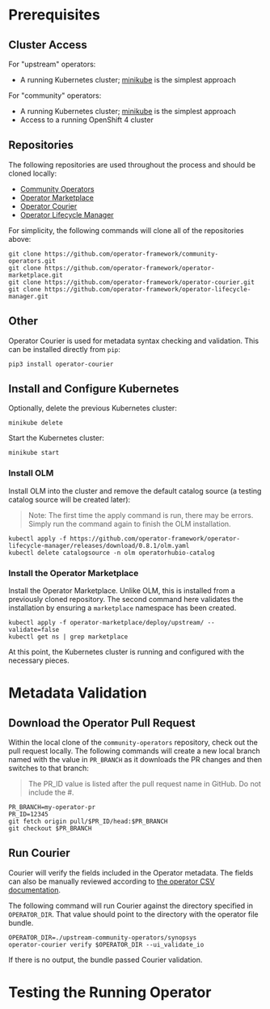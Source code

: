 # Prerequisites

## Cluster Access

For "upstream" operators:
* A running Kubernetes cluster; [minikube](https://kubernetes.io/docs/setup/minikube/) is the simplest approach

For "community" operators:
* A running Kubernetes cluster; [minikube](https://kubernetes.io/docs/setup/minikube/) is the simplest approach
* Access to a running OpenShift 4 cluster

## Repositories

The following repositories are used throughout the process and should be cloned locally:

* [Community Operators](https://github.com/operator-framework/community-operators)
* [Operator Marketplace](https://github.com/operator-framework/operator-marketplace)
* [Operator Courier](https://github.com/operator-framework/operator-courier)
* [Operator Lifecycle Manager](https://github.com/operator-framework/operator-lifecycle-manager)

For simplicity, the following commands will clone all of the repositories above:

```
git clone https://github.com/operator-framework/community-operators.git
git clone https://github.com/operator-framework/operator-marketplace.git
git clone https://github.com/operator-framework/operator-courier.git
git clone https://github.com/operator-framework/operator-lifecycle-manager.git
```

## Other

Operator Courier is used for metadata syntax checking and validation. This can be installed directly from `pip`:

```
pip3 install operator-courier
```

## Install and Configure Kubernetes

Optionally, delete the previous Kubernetes cluster:

```
minikube delete
```

Start the Kubernetes cluster:

```
minikube start
```

### Install OLM

Install OLM into the cluster and remove the default catalog source (a testing catalog source will be created later):

> Note: The first time the apply command is run, there may be errors. Simply run the command again to finish the OLM installation.

```
kubectl apply -f https://github.com/operator-framework/operator-lifecycle-manager/releases/download/0.8.1/olm.yaml
kubectl delete catalogsource -n olm operatorhubio-catalog
```

### Install the Operator Marketplace

Install the Operator Marketplace. Unlike OLM, this is installed from a previously cloned repository. The second command here validates the installation by ensuring a `marketplace` namespace has been created.

```
kubectl apply -f operator-marketplace/deploy/upstream/ --validate=false
kubectl get ns | grep marketplace
```

At this point, the Kubernetes cluster is running and configured with the necessary pieces.

# Metadata Validation

## Download the Operator Pull Request

Within the local clone of the `community-operators` repository, check out the pull request locally. The following commands will create a new local branch named with the value in `PR_BRANCH` as it downloads the PR changes and then switches to that branch:

> The PR_ID value is listed after the pull request name in GitHub. Do not include the #.

```
PR_BRANCH=my-operator-pr
PR_ID=12345
git fetch origin pull/$PR_ID/head:$PR_BRANCH
git checkout $PR_BRANCH
```

## Run Courier

Courier will verify the fields included in the Operator metadata. The fields can also be manually reviewed according to [the operator CSV documentation](https://github.com/operator-framework/community-operators/blob/master/docs/required-fields.md).

The following command will run Courier against the directory specified in `OPERATOR_DIR`. That value should point to the directory with the operator file bundle.

```
OPERATOR_DIR=./upstream-community-operators/synopsys
operator-courier verify $OPERATOR_DIR --ui_validate_io
```

If there is no output, the bundle passed Courier validation.

# Testing the Running Operator